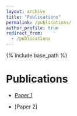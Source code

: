 ```yaml
---
layout: archive
title: "Publications"
permalink: /publications/
author_profile: true
redirect_from:
  - /publications
---
```


{% include base_path %}

Publications
======

* [Paper 1](https://RyanWong5.github.io)

* [Paper 2]
